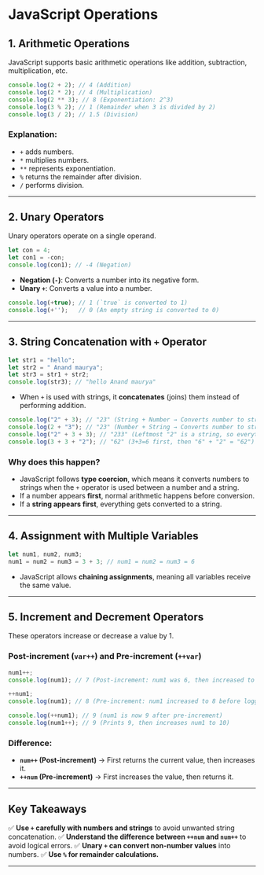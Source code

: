 # **JavaScript Operations**

## **1. Arithmetic Operations**
JavaScript supports basic arithmetic operations like addition, subtraction, multiplication, etc.

```javascript
console.log(2 + 2); // 4 (Addition)
console.log(2 * 2); // 4 (Multiplication)
console.log(2 ** 3); // 8 (Exponentiation: 2^3)
console.log(3 % 2); // 1 (Remainder when 3 is divided by 2)
console.log(3 / 2); // 1.5 (Division)
```

### **Explanation:**
- `+` adds numbers.
- `*` multiplies numbers.
- `**` represents exponentiation.
- `%` returns the remainder after division.
- `/` performs division.

---

## **2. Unary Operators**
Unary operators operate on a single operand.

```javascript
let con = 4;
let con1 = -con;
console.log(con1); // -4 (Negation)
```

- **Negation (`-`)**: Converts a number into its negative form.
- **Unary `+`**: Converts a value into a number.

```javascript
console.log(+true); // 1 (`true` is converted to 1)
console.log(+'');   // 0 (An empty string is converted to 0)
```

---

## **3. String Concatenation with `+` Operator**

```javascript
let str1 = "hello";
let str2 = " Anand maurya";
let str3 = str1 + str2;
console.log(str3); // "hello Anand maurya"
```

- When `+` is used with strings, it **concatenates** (joins) them instead of performing addition.

```javascript
console.log("2" + 3); // "23" (String + Number → Converts number to string)
console.log(2 + "3"); // "23" (Number + String → Converts number to string)
console.log("2" + 3 + 3); // "233" (Leftmost "2" is a string, so everything becomes a string)
console.log(3 + 3 + "2"); // "62" (3+3=6 first, then "6" + "2" = "62")
```

### **Why does this happen?**
- JavaScript follows **type coercion**, which means it converts numbers to strings when the `+` operator is used between a number and a string.
- If a number appears **first**, normal arithmetic happens before conversion.
- If a **string appears first**, everything gets converted to a string.

---

## **4. Assignment with Multiple Variables**

```javascript
let num1, num2, num3;
num1 = num2 = num3 = 3 + 3; // num1 = num2 = num3 = 6
```

- JavaScript allows **chaining assignments**, meaning all variables receive the same value.

---

## **5. Increment and Decrement Operators**
These operators increase or decrease a value by 1.

### **Post-increment (`var++`) and Pre-increment (`++var`)**

```javascript
num1++; 
console.log(num1); // 7 (Post-increment: num1 was 6, then increased to 7)

++num1; 
console.log(num1); // 8 (Pre-increment: num1 increased to 8 before logging)

console.log(++num1); // 9 (num1 is now 9 after pre-increment)
console.log(num1++); // 9 (Prints 9, then increases num1 to 10)
```

### **Difference:**
- **`num++` (Post-increment)** → First returns the current value, then increases it.
- **`++num` (Pre-increment)** → First increases the value, then returns it.

---

## **Key Takeaways**
✅ **Use `+` carefully with numbers and strings** to avoid unwanted string concatenation.
✅ **Understand the difference between `++num` and `num++`** to avoid logical errors.
✅ **Unary `+` can convert non-number values** into numbers.
✅ **Use `%` for remainder calculations.**

---
